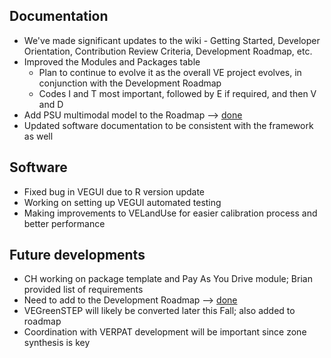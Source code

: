 ## Documentation
  - We've made significant updates to the wiki - Getting Started, Developer Orientation, Contribution Review Criteria, Development Roadmap, etc. 
  - Improved the Modules and Packages table
    - Plan to continue to evolve it as the overall VE project evolves, in conjunction with the Development Roadmap
    - Codes I and T most important, followed by E if required, and then V and D
  - Add PSU multimodal model to the Roadmap --> [done](https://github.com/gregorbj/VisionEval/wiki/Development-Roadmap)
  - Updated software documentation to be consistent with the framework as well

## Software
  - Fixed bug in VEGUI due to R version update
  - Working on setting up VEGUI automated testing
  - Making improvements to VELandUse for easier calibration process and better performance

## Future developments
  - CH working on package template and Pay As You Drive module; Brian provided list of requirements 
  - Need to add to the Development Roadmap --> [done](https://github.com/gregorbj/VisionEval/wiki/Development-Roadmap)
  - VEGreenSTEP will likely be converted later this Fall; also added to roadmap
  - Coordination with VERPAT development will be important since zone synthesis is key